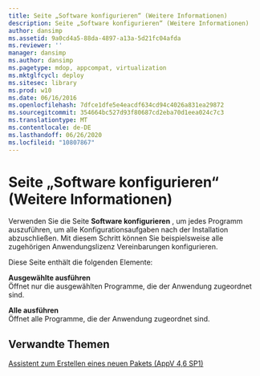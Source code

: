 ```yaml
---
title: Seite „Software konfigurieren“ (Weitere Informationen)
description: Seite „Software konfigurieren“ (Weitere Informationen)
author: dansimp
ms.assetid: 9a0cd4a5-88da-4897-a13a-5d21fc04afda
ms.reviewer: ''
manager: dansimp
ms.author: dansimp
ms.pagetype: mdop, appcompat, virtualization
ms.mktglfcycl: deploy
ms.sitesec: library
ms.prod: w10
ms.date: 06/16/2016
ms.openlocfilehash: 7dfce1dfe5e4eacdf634cd94c4026a831ea29872
ms.sourcegitcommit: 354664bc527d93f80687cd2eba70d1eea024c7c3
ms.translationtype: MT
ms.contentlocale: de-DE
ms.lasthandoff: 06/26/2020
ms.locfileid: "10807867"
---
```

# Seite „Software konfigurieren“ (Weitere Informationen)


Verwenden Sie die Seite **Software konfigurieren** , um jedes Programm auszuführen, um alle Konfigurationsaufgaben nach der Installation abzuschließen. Mit diesem Schritt können Sie beispielsweise alle zugehörigen Anwendungslizenz Vereinbarungen konfigurieren.

Diese Seite enthält die folgenden Elemente:

<a href="" id="run-selected"></a>**Ausgewählte ausführen**  
Öffnet nur die ausgewählten Programme, die der Anwendung zugeordnet sind.

<a href="" id="run-all"></a>**Alle ausführen**  
Öffnet alle Programme, die der Anwendung zugeordnet sind.

## Verwandte Themen


[Assistent zum Erstellen eines neuen Pakets (AppV 4,6 SP1)](create-new-package-wizard---appv-46-sp1-.md)

 

 





